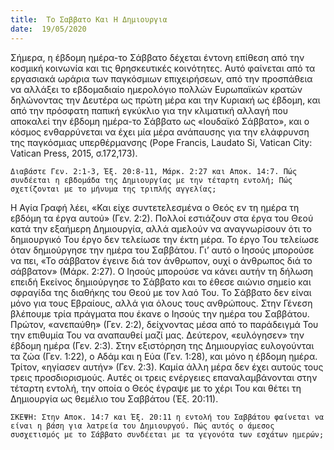 ```yaml
---
title:  Το Σαββατο Και Η Δημιουργια
date:  19/05/2020
---
```


Σήμερα, η έβδομη ημέρα-το Σάββατο δέχεται έντονη επίθεση από την κοσμική κοινωνία και τις θρησκευτικές κοινότητες. Αυτό φαίνεται από τα εργασιακά ωράρια των παγκόσμιων επιχειρήσεων, από την προσπάθεια να αλλάξει το εβδομαδιαίο ημερολόγιο πολλών Ευρωπαϊκών κρατών δηλώνοντας την Δευτέρα ως πρώτη μέρα και την Κυριακή ως έβδομη, και από την πρόσφατη παπική εγκύκλιο για την κλιματική αλλαγή που αποκαλεί την έβδομη ημέρα-το Σάββατο ως «Ιουδαϊκό Σάββατο», και ο κόσμος ενθαρρύνεται να έχει μία μέρα ανάπαυσης για την ελάφρυνση της παγκόσμιας υπερθέρμανσης (Pope Francis, Laudato Si, Vatican City: Vatican Press, 2015, σ.172,173).

`Διαβάστε Γεν. 2:1-3, Έξ. 20:8-11, Μάρκ. 2:27 και Αποκ. 14:7. Πώς συνδέεται η εβδομάδα της Δημιουργίας με την τέταρτη εντολή; Πώς σχετίζονται με το μήνυμα της τριπλής αγγελίας;`

Η Αγία Γραφή λέει, «Και είχε συντετελεσμένα ο Θεός εν τη ημέρα τη εβδόμη τα έργα αυτού» (Γεν. 2:2). Πολλοί εστιάζουν στα έργα του Θεού κατά την εξαήμερη Δημιουργία, αλλά αμελούν να αναγνωρίσουν ότι το δημιουργικό Του έργο δεν τελείωσε την έκτη μέρα. Το έργο Του τελείωσε όταν δημιούργησε την ημέρα του Σαββάτου. Γι’ αυτό ο Ιησούς μπορούσε να πει, «Το σάββατον έγεινε διά τον άνθρωπον, ουχί ο άνθρωπος διά το σάββατον» (Μάρκ. 2:27). Ο Ιησούς μπορούσε να κάνει αυτήν τη δήλωση επειδή Εκείνος δημιούργησε το Σάββατο και το έθεσε αιώνιο σημείο και σφραγίδα της διαθήκης του Θεού με τον λαό Του. Το Σάββατο δεν είναι μόνο για τους Εβραίους, αλλά για όλους τους ανθρώπους. Στην Γένεση βλέπουμε τρία πράγματα που έκανε ο Ιησούς την ημέρα του Σαββάτου. Πρώτον, «ανεπαύθη» (Γεν. 2:2), δείχνοντας μέσα από το παράδειγμά Του την επιθυμία Του να αναπαυθεί μαζί μας. Δεύτερον, «ευλόγησεν» την έβδομη ημέρα (Γεν. 2:3). Στην εξιστόρηση της Δημιουργίας ευλογούνται τα ζώα (Γεν. 1:22), ο Αδάμ και η Εύα (Γεν. 1:28), και μόνο η έβδομη ημέρα. Τρίτον, «ηγίασεν αυτήν» (Γεν. 2:3). Καμία άλλη μέρα δεν έχει αυτούς τους τρεις προσδιορισμούς. Αυτές οι τρεις ενέργειες επαναλαμβάνονται στην τέταρτη εντολή, την οποία ο Θεός έγραψε με το χέρι Του και θέτει τη Δημιουργία ως θεμέλιο του Σαββάτου (Έξ. 20:11).

`ΣΚΕΨΗ: Στην Αποκ. 14:7 και Έξ. 20:11 η εντολή του Σαββάτου φαίνεται να είναι η βάση για λατρεία του Δημιουργού. Πώς αυτός ο άμεσος συσχετισμός με το Σάββατο συνδέεται με τα γεγονότα των εσχάτων ημερών;`